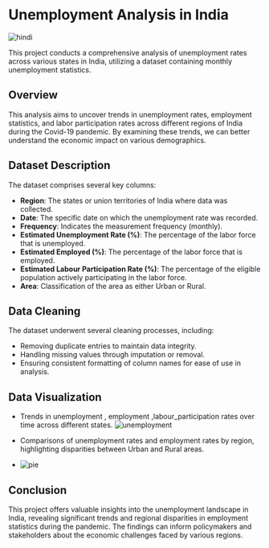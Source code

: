 
# Unemployment Analysis in India

![hindi](https://github.com/user-attachments/assets/f00b3be0-1802-4a97-8296-ce1ce6e49ab8)

This project conducts a comprehensive analysis of unemployment rates across various states in India, utilizing a dataset containing monthly unemployment statistics.
## Overview
This analysis aims to uncover trends in unemployment rates, employment statistics, and labor participation rates across different regions of India during the Covid-19 pandemic. By examining these trends, we can better understand the economic impact on various demographics.

## Dataset Description
The dataset comprises several key columns:

- **Region**: The states or union territories of India where data was collected.
- **Date**: The specific date on which the unemployment rate was recorded.
- **Frequency**: Indicates the measurement frequency (monthly).
- **Estimated Unemployment Rate (%)**: The percentage of the labor force that is unemployed.
- **Estimated Employed (%)**: The percentage of the labor force that is employed.
- **Estimated Labour Participation Rate (%)**: The percentage of the eligible population actively participating in the labor force.
- **Area**: Classification of the area as either Urban or Rural.


## Data Cleaning
The dataset underwent several cleaning processes, including:
- Removing duplicate entries to maintain data integrity.
- Handling missing values through imputation or removal.
- Ensuring consistent formatting of column names for ease of use in analysis.

## Data Visualization
- Trends in unemployment , employment ,labour_participation rates over time across different states.
![unemployment](https://github.com/user-attachments/assets/852b3a16-2135-412a-9845-02d0cfdd2bcb)

- Comparisons of unemployment rates and employment rates by region, highlighting disparities between Urban and Rural areas.
- ![pie](https://github.com/user-attachments/assets/44fd9662-cd22-4e02-8ce8-2087771094e5)

## Conclusion
This project offers valuable insights into the unemployment landscape in India, revealing significant trends and regional disparities in employment statistics during the pandemic. The findings can inform policymakers and stakeholders about the economic challenges faced by various regions.

